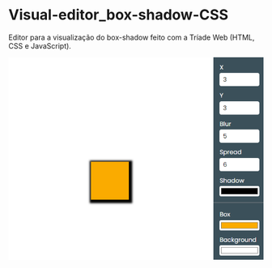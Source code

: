 # Visual-editor_box-shadow-CSS
Editor para a visualização do box-shadow feito com a Tríade Web (HTML, CSS e JavaScript).

![Screenshot](frontpage.png)
